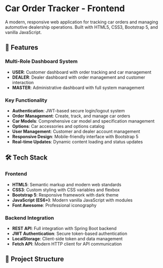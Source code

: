 # Car Order Tracker - Frontend

A modern, responsive web application for tracking car orders and managing automotive dealership operations. Built with HTML5, CSS3, Bootstrap 5, and vanilla JavaScript.

## 🚗 Features

### Multi-Role Dashboard System
- **USER**: Customer dashboard with order tracking and car management
- **DEALER**: Dealer dashboard with order management and customer interaction
- **MASTER**: Administrative dashboard with full system management

### Key Functionality
- **Authentication**: JWT-based secure login/logout system
- **Order Management**: Create, track, and manage car orders
- **Car Models**: Comprehensive car model and specification management
- **Options**: Car accessories and options catalog
- **User Management**: Customer and dealer account management
- **Responsive Design**: Mobile-friendly interface with Bootstrap 5
- **Real-time Updates**: Dynamic content loading and status updates

## 🛠 Tech Stack

### Frontend
- **HTML5**: Semantic markup and modern web standards
- **CSS3**: Custom styling with CSS variables and flexbox
- **Bootstrap 5**: Responsive framework with dark theme
- **JavaScript (ES6+)**: Modern vanilla JavaScript with modules
- **Font Awesome**: Professional iconography

### Backend Integration
- **REST API**: Full integration with Spring Boot backend
- **JWT Authentication**: Secure token-based authentication
- **LocalStorage**: Client-side token and data management
- **Fetch API**: Modern HTTP client for API communication

## 📁 Project Structure

